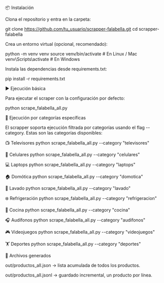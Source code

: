 📦 Instalación

Clona el repositorio y entra en la carpeta:

git clone https://github.com/tu_usuario/scrapper-falabella.git
cd scrapper-falabella


Crea un entorno virtual (opcional, recomendado):

python -m venv venv
source venv/bin/activate      # En Linux / Mac
venv\Scripts\activate         # En Windows


Instala las dependencias desde requirements.txt:

pip install -r requirements.txt

▶️ Ejecución básica

Para ejecutar el scraper con la configuración por defecto:

python scrape_falabella_all.py


🎯 Ejecución por categorías específicas

El scrapper soporta ejecución filtrada por categorías usando el flag --category.
Estas son las categorías disponibles:

📺 Televisores
python scrape_falabella_all.py --category "televisores"

📱 Celulares
python scrape_falabella_all.py --category "celulares"

💻 Laptops
python scrape_falabella_all.py --category "laptops"

🏠 Domótica
python scrape_falabella_all.py --category "domotica"

🧺 Lavado
python scrape_falabella_all.py --category "lavado"

❄️ Refrigeración
python scrape_falabella_all.py --category "refrigeracion"

🍳 Cocina
python scrape_falabella_all.py --category "cocina"

🎧 Audífonos
python scrape_falabella_all.py --category "audifonos"

🎮 Videojuegos
python scrape_falabella_all.py --category "videojuegos"

🏋️ Deportes 
python scrape_falabella_all.py --category "deportes"

📂 Archivos generados

out/productos_all.json → lista acumulada de todos los productos.

out/productos_all.jsonl → guardado incremental, un producto por línea.